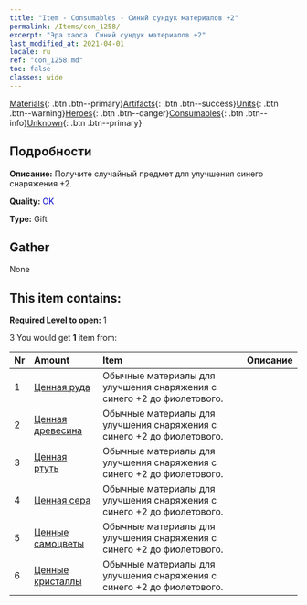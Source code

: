 ```yaml
---
title: "Item - Consumables - Синий сундук материалов +2"
permalink: /Items/con_1258/
excerpt: "Эра хаоса  Синий сундук материалов +2"
last_modified_at: 2021-04-01
locale: ru
ref: "con_1258.md"
toc: false
classes: wide
---
```

 [Materials](/ru/Items/){: .btn .btn--primary}[Artifacts](/ru/Items/Artifacts/){: .btn .btn--success}[Units](/ru/Items/Units/){: .btn .btn--warning}[Heroes](/ru/Items/Heroes/){: .btn .btn--danger}[Consumables](/ru/Items/Consumables/){: .btn .btn--info}[Unknown](/ru/Items/Unknown/){: .btn .btn--primary}

## Подробности
 **Описание:** Получите случайный предмет для улучшения синего снаряжения +2.

 **Quality:** <span style="color: #0000CD">OK</span>

 **Type:** Gift

## Gather

  None

## This item contains:

 **Required Level to open:** 1

 3 You would get **1** item  from:

  | Nr | Amount |     Item    | Описание |
  |:---|:-------|:------------|:-----------:|
  | 1 | [Ценная руда](/ru/Items/mat_26/) | Обычные материалы для улучшения снаряжения c синего +2 до фиолетового. | 
  | 2 | [Ценная древесина](/ru/Items/mat_27/) | Обычные материалы для улучшения снаряжения c синего +2 до фиолетового. | 
  | 3 | [Ценная ртуть](/ru/Items/mat_28/) | Обычные материалы для улучшения снаряжения c синего +2 до фиолетового. | 
  | 4 | [Ценная сера](/ru/Items/mat_29/) | Обычные материалы для улучшения снаряжения c синего +2 до фиолетового. | 
  | 5 | [Ценные самоцветы](/ru/Items/mat_30/) | Обычные материалы для улучшения снаряжения c синего +2 до фиолетового. | 
  | 6 | [Ценные кристаллы](/ru/Items/mat_31/) | Обычные материалы для улучшения снаряжения c синего +2 до фиолетового. | 
